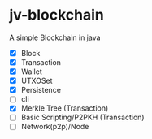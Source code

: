 # jv-blockchain
A simple Blockchain in java

- [x] Block
- [x] Transaction 
- [x] Wallet
- [x] UTXOSet
- [x] Persistence 
- [ ] cli
- [x] Merkle Tree (Transaction)
- [ ] Basic Scripting/P2PKH (Transaction)
- [ ] Network(p2p)/Node 
